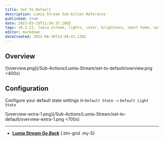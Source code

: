 ```yaml
---
title: Set To Default
description: Lumia Stream Sub-Action Reference
published: true
date: 2023-03-16T11:54:37.180Z
tags: v0.1.11, lumia stream, lights, color, brightness, smart home, automation
editor: markdown
dateCreated: 2022-08-30T14:48:43.138Z
---
```


## Overview
![overview.png](/Sub-Actions/Lumia-Stream/set-to-default/overview.png =400x)

## Configuration
Configure your default state settings in `Default State` `->` `Default Light State`

![overview-extra-1.png](/Sub-Actions/Lumia-Stream/set-to-default/overview-extra-1.png =700x)

---

- [<i class="mdi mdi-chevron-left"></i> **Lumia Stream *Go Back***](/Sub-Actions/Lumia-Stream)
{.btn-grid .my-5}